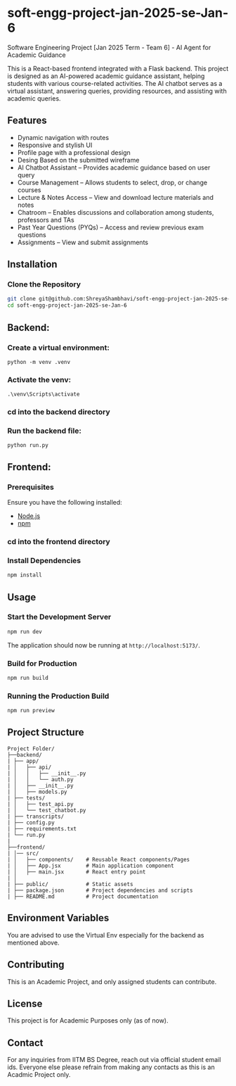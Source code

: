 # soft-engg-project-jan-2025-se-Jan-6
Software Engineering Project [Jan 2025 Term - Team 6] - AI Agent for Academic Guidance 

This is a React-based frontend integrated with a Flask backend. This project is designed as an AI-powered academic guidance assistant, helping students with various course-related activities. The AI chatbot serves as a virtual assistant, answering queries, providing resources, and assisting with academic queries.


## Features
- Dynamic navigation with routes
- Responsive and stylish UI
- Profile page with a professional design
- Desing Based on the submitted wireframe
- AI Chatbot Assistant – Provides academic guidance based on user query
- Course Management – Allows students to select, drop, or change courses
- Lecture & Notes Access – View and download lecture materials and notes
- Chatroom – Enables discussions and collaboration among students, professors and TAs
- Past Year Questions (PYQs) – Access and review previous exam questions
- Assignments – View and submit assignments

## Installation



### Clone the Repository
```sh
git clone git@github.com:ShreyaShambhavi/soft-engg-project-jan-2025-se-Jan-6.git
cd soft-engg-project-jan-2025-se-Jan-6
```

## Backend:

### Create a virtual environment:
```
python -m venv .venv
```

### Activate the venv:
```
.\venv\Scripts\activate
```

### cd into the backend directory

### Run the backend file:
```
python run.py
```

## Frontend:

### Prerequisites
Ensure you have the following installed:
- [Node.js](https://nodejs.org/)
- [npm](https://www.npmjs.com/) 

### cd into the frontend directory

### Install Dependencies
```sh
npm install

```

## Usage

### Start the Development Server
```sh
npm run dev

```

The application should now be running at `http://localhost:5173/`.

### Build for Production
```sh
npm run build

```

### Running the Production Build
```sh
npm run preview
```

## Project Structure
```
Project Folder/
├──backend/
| ├── app/
| │   ├── api/
| │   │   ├── __init__.py
| │   │   └── auth.py
| │   ├── __init__.py
| │   ├── models.py
| ├── tests/
| │   ├── test_api.py
| │   └── test_chatbot.py
| ├── transcripts/
| ├── config.py
| ├── requirements.txt
| └── run.py
|
├──frontend/
| │── src/
| │   ├── components/    # Reusable React components/Pages
| │   ├── App.jsx        # Main application component
| │   ├── main.jsx       # React entry point
| │
| ├── public/            # Static assets
| ├── package.json       # Project dependencies and scripts
| ├── README.md          # Project documentation
```

## Environment Variables
You are advised to use the Virtual Env especially for the backend as mentioned above.

## Contributing
This is an Academic Project, and only assigned students can contribute.

## License
This project is for Academic Purposes only (as of now).

## Contact
For any inquiries from IITM BS Degree, reach out via official student email ids.
Everyone else please refrain from making any contacts as this is an Acadmic Project only.


